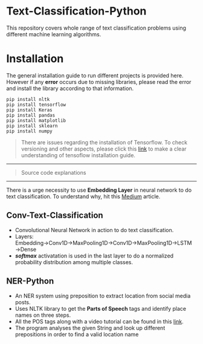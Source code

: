 # Text-Classification-Python

This repository covers whole range of text classification problems using different machine learning algorithms.

# Installation
The general installation guide to run different projects is provided here. However if any **error** occurs due to missing libraries, please read the error and install the library according to that information.

```
pip install nltk
pip install tensorflow
pip install Keras
pip install pandas
pip install matplotlib
pip install sklearn
pip install numpy
```
> There are issues regarding the installation of Tensorflow. To check versioning and other aspects, please click this [link](https://github.com/Yunus0or1/Object-Detection-Python/blob/master/README.md) to make a clear understanding of tensoflow installation guide. 

___
> Source code explanations
___

There is a urge necessity to use **Embedding Layer** in neural network to do text classification. To understand why, hit this [Medium](https://towardsdatascience.com/deep-learning-4-embedding-layers-f9a02d55ac12) article. 

## Conv-Text-Classification

 - Convolutional Neural Network in action to do text classification.
 - Layers: Embedding&#8594;Conv1D&#8594;MaxPooling1D&#8594;Conv1D&#8594;MaxPooling1D&#8594;LSTM&#8594;Dense
 - ***softmax*** activatation is used in the last layer to do a normalized probability distribution among multiple classes.
 
## NER-Python

 - An NER system using preposition to extract location from social media posts.
 - Uses NLTK library to get the **Parts of Speech** tags and identify place names on three steps.
 - All the POS tags along with a video tutorial can be found in this [link](https://pythonprogramming.net/natural-language-toolkit-nltk-part-speech-tagging/).
 - The program analyses the given String and look up different prepositions in order to find a valid location name

 
 
 
 
 
 
 
 
 
 
 
 
 
 
 
 
 
